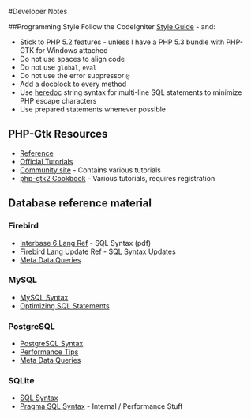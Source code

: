 #Developer Notes

##Programming Style
Follow the CodeIgniter [Style Guide](https://github.com/timw4mail/CodeIgniter/blob/develop/user_guide_src/source/general/styleguide.rst) - and:

* Stick to PHP 5.2 features - unless I have a PHP 5.3 bundle with PHP-GTK for Windows attached
* Do not use spaces to align code
* Do not use `global`, `eval`
* Do not use the error suppressor `@`
* Add a docblock to every method
* Use [heredoc](http://us2.php.net/manual/en/language.types.string.php#language.types.string.syntax.heredoc) string syntax for multi-line SQL statements to minimize PHP escape characters
* Use prepared statements whenever possible

## PHP-Gtk Resources
* [Reference](http://gtk.php.net/manual/en/reference.php)
* [Official Tutorials](http://gtk.php.net/manual/en/tutorials.php)
* [Community site](http://php-gtk.eu/) - Contains various tutorials
* [php-gtk2 Cookbook](http://www.kksou.com/php-gtk2/) - Various tutorials, requires registration

## Database reference material
### Firebird
* [Interbase 6 Lang Ref](http://fbclient.googlecode.com/files/LangRef.pdf) - SQL Syntax (pdf)
* [Firebird Lang Update Ref](http://www.firebirdsql.org/file/documentation/reference_manuals/reference_material/html/langrefupd25.html) - SQL Syntax Updates
* [Meta Data Queries](http://www.alberton.info/firebird_sql_meta_info.html)

### MySQL
* [MySQL Syntax](http://dev.mysql.com/doc/refman/5.1/en/sql-syntax.html)
* [Optimizing SQL Statements](http://dev.mysql.com/doc/refman/5.1/en/statement-optimization.html)

### PostgreSQL
* [PostgreSQL Syntax](http://www.postgresql.org/docs/9.0/interactive/sql.html)
* [Performance Tips](http://www.postgresql.org/docs/9.0/interactive/performance-tips.html)
* [Meta Data Queries](http://www.alberton.info/postgresql_meta_info.html)

### SQLite
* [SQL Syntax](http://www.sqlite.org/lang.html)
* [Pragma SQL Syntax](http://www.sqlite.org/pragma.html) - Internal / Performance Stuff
